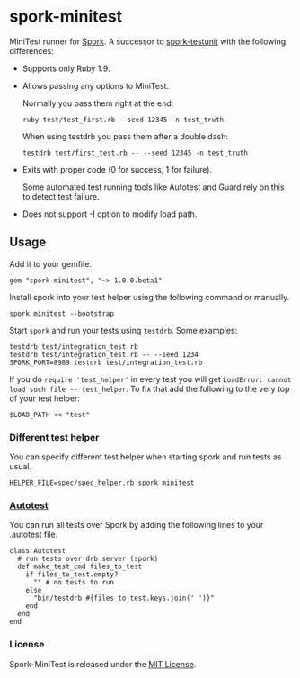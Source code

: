 spork-minitest
==============

MiniTest runner for [Spork](https://github.com/sporkrb/spork).
A successor to [spork-testunit](https://github.com/sporkrb/spork-testunit)
with the following differences: 

* Supports only Ruby 1.9.

* Allows passing any options to MiniTest.

  Normally you pass them right at the end:
  
  `ruby test/test_first.rb --seed 12345 -n test_truth`
  
  When using testdrb you pass them after a double dash:
  
  `testdrb test/first_test.rb -- --seed 12345 -n test_truth`

* Exits with proper code (0 for success, 1 for failure).

  Some automated test running tools like Autotest and Guard
  rely on this to detect test failure.

* Does not support -I option to modify load path.


Usage
-----

Add it to your gemfile.

    gem "spork-minitest", "~> 1.0.0.beta1"

Install spork into your test helper using the following command or manually.

    spork minitest --bootstrap

Start `spork` and run your tests using `testdrb`. Some examples:

    testdrb test/integration_test.rb
    testdrb test/integration_test.rb -- --seed 1234
    SPORK_PORT=8989 testdrb test/integration_test.rb

If you do `require 'test_helper'` in every test you will get `LoadError: cannot load such file -- test_helper`.
To fix that add the following to the very top of your test helper:

    $LOAD_PATH << "test"

### Different test helper

You can specify different test helper when starting spork and run tests as usual.

    HELPER_FILE=spec/spec_helper.rb spork minitest

### [Autotest][]

You can run all tests over Spork by adding the following lines to your .autotest file.

    class Autotest
      # run tests over drb server (spork)
      def make_test_cmd files_to_test
        if files_to_test.empty?
          "" # no tests to run
        else
          "bin/testdrb #{files_to_test.keys.join(' ')}"
        end
      end
    end

[Autotest]: https://github.com/seattlerb/zentest

### License

Spork-MiniTest is released under the [MIT License](http://www.opensource.org/licenses/MIT).
